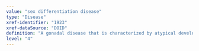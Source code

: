 ```yaml
---
value: "sex differentiation disease"
type: "Disease"
xref-identifier: "1923"
xref-dataSource: "DOID"
definition: "A gonadal disease that is characterized by atypical development of chromosomal, gonadal, or anatomic sex."
level: "4"
---
```

